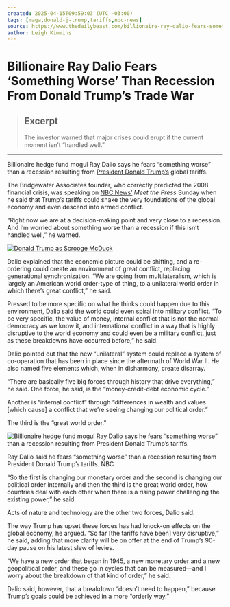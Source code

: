 ```yaml
---
created: 2025-04-15T09:59:03 (UTC -03:00)
tags: [maga,donald-j-trump,tariffs,nbc-news]
source: https://www.thedailybeast.com/billionaire-ray-dalio-fears-something-worse-than-recession-from-donald-trumps-trade-war/
author: Leigh Kimmins
---
```


# Billionaire Ray Dalio Fears ‘Something Worse’ Than Recession From Donald Trump’s Trade War

> ## Excerpt
> The investor warned that major crises could erupt if the current moment isn’t “handled well.”

---
Billionaire hedge fund mogul Ray Dalio says he fears “something worse” than a recession resulting from [President Donald Trump’s](https://www.thedailybeast.com/keyword/donald-j-trump/ "https://www.thedailybeast.com/keyword/donald-j-trump/") global tariffs.

The Bridgewater Associates founder, who correctly predicted the 2008 financial crisis, was speaking on [NBC News’](https://www.thedailybeast.com/keyword/nbc-news/ "https://www.thedailybeast.com/keyword/nbc-news/") _Meet the Press_ Sunday when he said that Trump’s tariffs could shake the very foundations of the global economy and even descend into armed conflict.

“Right now we are at a decision-making point and very close to a recession. And I’m worried about something worse than a recession if this isn’t handled well,” he warned.

[![Donald Trump as Scrooge McDuck](https://www.thedailybeast.com/resizer/v2/BRX34JNXRJHKDIDOJHFWM43GWY.gif?auth=e223973fca41d205ccf314701804ec427643559593a6847e3cd4cf97caa65ec9&smart=true&width=300)](https://www.thedailybeast.com/trumps-gold-plated-insurance-policy-against-market-meltdown/)

Dalio explained that the economic picture could be shifting, and a re-ordering could create an environment of great conflict, replacing generational synchronization. “We are going from multilateralism, which is largely an American world order-type of thing, to a unilateral world order in which there’s great conflict,” he said.

Pressed to be more specific on what he thinks could happen due to this environment, Dalio said the world could even spiral into military conflict. “To be very specific, the value of money, internal conflict that is not the normal democracy as we know it, and international conflict in a way that is highly disruptive to the world economy and could even be a military conflict, just as these breakdowns have occurred before,” he said.

Dalio pointed out that the new “unilateral” system could replace a system of co-operation that has been in place since the aftermath of World War II. He also named five elements which, when in disharmony, create disarray.

“There are basically five big forces through history that drive everything,” he said. One force, he said, is the “money-credit-debt economic cycle.”

Another is “internal conflict” through “differences in wealth and values \[which cause\] a conflict that we’re seeing changing our political order.”

The third is the “great world order.”

![Billionaire hedge fund mogul Ray Dalio says he fears “something worse” than a recession resulting from President Donald Trump’s tariffs.](https://www.thedailybeast.com/resizer/v2/RM6BYGNDONCHPDWCOMSKBPYWR4.png?auth=823844839934ea7800a91db7a2bddb5d346695ca8e3ac22bb85f4573bb81a666&width=800&height=446)

Ray Dalio said he fears “something worse” than a recession resulting from President Donald Trump’s tariffs. NBC

“So the first is changing our monetary order and the second is changing our political order internally and then the third is the great world order, how countries deal with each other when there is a rising power challenging the existing power,” he said.

Acts of nature and technology are the other two forces, Dalio said.

The way Trump has upset these forces has had knock-on effects on the global economy, he argued. “So far \[the tariffs have been\] very disruptive,” he said, adding that more clarity will be on offer at the end of Trump’s 90-day pause on his latest slew of levies.

“We have a new order that began in 1945, a new monetary order and a new geopolitical order, and these go in cycles that can be measured—and I worry about the breakdown of that kind of order,” he said.

Dalio said, however, that a breakdown “doesn’t need to happen,” because Trump’s goals could be achieved in a more “orderly way.”
